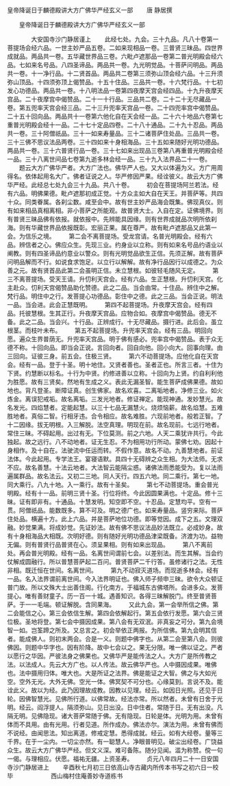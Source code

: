   皇帝降诞日于麟德殿讲大方广佛华严经玄义一部
　　唐 静居撰




　　皇帝降诞日于麟德殿讲大方广佛华严经玄义一部

　　　　大安国寺沙门静居谨上
　　此经七处。九会。三十九品。凡八十卷第一菩提场会经六品。一世主妙严品五卷。二如来现相品一卷。三普贤三昧品。四世界成就品。两品共一卷。五华藏世界品三卷。六毗卢遮那品一卷第二普光明殿会经六品。七如来名号品。八四圣谛品。两品共一卷。九光明觉品。十菩萨问明品。两品共一卷。十一净行品。十二贤首品。两品共二卷第三须弥山顶会经六品。十三升须弥山顶品。十四须弥顶上偈赞品。十五十住品。三品共一卷。十六梵行品。十七初发心功德品。两品共一卷。十八明法品一卷第四夜摩天宫会经四品。十九升夜摩天宫品。二十夜摩宫中偈赞品。二十一十行品。三品共二卷。二十二十无尽藏品一卷。第五兜率天宫会经三品。二十三升兜率天宫品一卷。二十四兜率宫中偈赞品。二十五十回向品。两品共十一卷第六他化自在天会经一品。二十六十地品六卷第七重普光明殿会经十一品。二十七十定品四卷。二十八十通品。二十九十忍品。两品共一卷。三十阿僧祇品。三十一如来寿量品。三十二诸菩萨住处品。三品共一卷。三十三佛不思议法品两卷。三十四如来十身相海品。三十五如来随好光明功德品。两品共一卷。三十六普贤行品一卷。三十七如来出现品三卷第八再重普光明殿会经一品。三十八离世间品七卷第九逝多林会经一品。三十九入法界品二十一卷。
　　题云大方广佛华严者。大方广法也。佛华严人也。又大以体遍为义。方广用周得名。依体起用名大广。佛者证说之人。华严修因严果。经诠彼义。故云大方广佛华严经。此经总七处九会三十九品。共八十卷。
　　初会在菩提场阿兰若法。经有六品。明佛果德。毗卢遮那初成正觉。十方众主如大自在天王。并菩萨等。共四十众。同类眷属。各刹尘数。咸至会中。故有世主妙严品海会既集。佛现真仪。则有如来相品真相离相。非小菩萨之所能观。故普贤大士。入自在定。证佛境界。则有普贤三昧品佛有依报。就依报中。先辨能具因缘。则有世界成就品次明所依刹海。则有华藏世界品依报既彰。宏丽正果。属在尊严。故有毗卢遮那品又此第一会。为信乐之境。
　　第二会不离菩提场。受龙宫请。名普光明殿会。经有六品。辨信者之心。佛应众生。先现三业。约身业以立称。则有如来名号品约语业以阐教。则有四圣谛品约意业以警众。则有光明觉品欲生正信。先须正解。故有菩萨问明品解而不行。如说食求饱足。以立行以解解。故有净行品因行以成德之。为众善之元。故有贤首品此第二会虽明正信。未立慧根。如彼轻毛随风无定。
　　第三不离菩提场。受天王请。升忉利天宫会。经有六品。生正慧根。升忉利天宫。化主赴众。忉利天宫偈赞品助化赞德。此之二品。当会由常。十住品。辨住中之解。梵行品。明住中之行。发菩提心功德品。彰住中之德。此之三品。当会正说。明法一品。当会进。此会正慧既明。
　　第四不起菩提场。升夜摩天宫会。经有四品。托彼慧根。生其正行。升夜摩天宫品。应物合如。夜摩宫中偈赞品。德无不备。此之二品。当会兴。十行品。正辨成行。十无尽藏品。摄行进。此后会。虽立根茎。而枝叶未布。
　　第五不起菩提场。升兜率天宫会。经有三品。明回向愿。遍众生界普荫无。升兜率天宫品。明于佛有感必。兜率宫中偈赞品。表于众无德不称。十回向品。即当会正说。言回向者。回自向他。回小向大。回事向理。由三回向。证彼三身。前五会。住极三贤。
　　第六不动菩提场。应他化自在天宫会。经有一品。登于十圣。明十地住。又贤者善也。圣者正也。所言三者。十住为下贤。约慧断以标名。十行为中贤。约修进善以立称。十回向为上贤。约自利利他为胜愿。故有三贤矣。然地有生成之义。表此无漏圣智。能生菩萨成佛果德。故如地也。背凡登圣。断障证真。创生佛家。故名欢喜。二离垢地者。净修三业。如火炼金。离误犯戒垢。故名离垢。三发光地者。修证禅定。能现神通。发妙慧光。故名发光。四焰慧者。定能起慧。以三十七品无漏慧火。烧烦恼薪。故名焰慧。五难胜地者。真俗二智。行相牙违。合令相应。故名难胜。六现前地者。般若正智。了十二因缘。拔无明根。入三解脱。法空真理。明现在前。故名现前。七远行地者。常住三昧。不碍起用。出过有无。下位莫测。前之六地。人天二乘犹许共行。今此独起。故之远行。八不动地者。证无生忍。不为相用功行所动。蒙佛七劝。因起十身相作。及十自在。法驶流中任运而转。不假作意。故名不动。九善慧地者。前证法体。今此起用。专学法王。宴寝语默。具四十无碍辨之众生相。为大法师。无求不应。故名善慧。十法云地者。大法智云能隔尘惑。诸佛法雨悉能受为。复以法雨遍属群品。故名法云。又初二三地。同人天行。四五六地。同二乘行。第七一地。同大乘行。八九十地。入一乘行。故有十圣矣。
　　第七不动菩提场。重会普光明殿。经有十一品。前明三贤十圣。行位将终。今此因圆果满也。十定品。修十三昧。证有即非有。十通品。十慧发明。知空即不空。十忍品。定慧均平。空有一贯。阿僧祇品。能数既多。算不可及。明之德广也。如来寿量品。竖穷来际。菩萨住处品。横遍十方。此上六品。并是菩萨地位功德。即等觉因。成下之五。文理双融。妙觉果满。将成妙觉。先证妙法。故有佛不思议法品妙法既立。必成妙身。故有十身相海品大相既。次明好德。则有随好光明功德品津梁既备。济渡为功。益物无偏。则有普贤行品普贤在心。须呈果相。则有如来出现品。
　　第八不离前处。再会普光明殿。经有一品。名离世间谓前七会。以差别法。而生其解。当会约仗解成圆融行。所以普慧菩萨起二百问。普贤菩萨二千行答。虽修诸行之法。无性非相。既迁恒在世间。名离世间。
　　第九不动寂灭道场。而现逝多林会。经有一品。名入法界谓前离世间。今入法界明证也。佛入师子频申三昧。欲令大众顿证普门故。所以文殊大士出善住阁。行化南方。于福城东古佛塔所。会进多众。发菩提心。唯有善财童子。历一百一十城。遇善知识。各得三昧解脱门。终至普贤菩萨。于一一毛端。顿证解脱。含同果海。
　　又此九会。第一会举所信之佛。第二会能信之心。第三会依信生解。第四会依解起行。第五会依行发愿。第六会三贤位极。圣地将登。第七会中摄因成果。第八会有无双泯。非真妄之可分。第九会境智一如。岂筌蹄之所及。又总言之。初会举依正两报。为所信佛。第九会明其信者。能成佛人。则初末两会。合是一义。则题中佛字也。从第二会至第八会。则彼佛因。则题中华字也。因有阶降。故中七会以之。果无分限。唯一佛以证之。严者以愿行之华因。严彼法身之佛果也。又佛华严是能传法之人。大方广是所传教之法。以法成人。先云大方广也。以人传法。故云佛华严也。人中摄因成果。唯佛也。法中摄用归体。唯大也。大是所证之法界。佛是能证之大智。佛之与大如光空。空外无光。大外无佛。空光一体。佛冥契不可分也。心缘莫到。言说不及。能诠此义。故以为经。此乃因理故成教。因教以见理。经云。如因日光照。还见于日轮。因佛智慧光。见佛所行道。以佛常故。经法亦常。所以然者。未曾有日舍于光明。经云。阎浮提人。隔须弥山。见日出没。日中住者。常随于日。无有出没。凡隔无明。见佛隐现。诸大菩萨常随于佛。无有隐现。日轮是体。光明为用。未曾有体而不具用。由有光用。行者见道。所作成办。佛法亦尔。演法为用。未曾有佛而不说经。由闻思法。知出离道。修戒定慧。悉得成就。经云。如有大经卷。量等三千界。在于一尘内。一切尘亦然。有一聪慧人。净眼普明见。破尘出经卷。广饶益众生。故云大方广佛华严经。但文义深。难可备陈。随分见闻。滥为称赞。傥一句一偈。与理相应。伏愿。福祐无疆。上资圣寿。
　　贞元八年四月二十一日安国寺沙门静居进上
　　辛酉秋七月初三日依高山寺古藏内所传本书写之初六日一校毕
　　　　　　西山梅村住庵善妙寺道栋书

